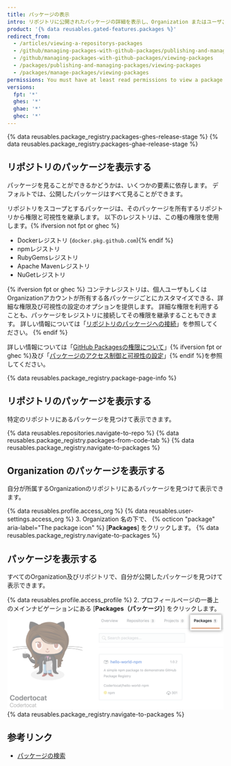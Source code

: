```yaml
---
title: パッケージの表示
intro: リポジトリに公開されたパッケージの詳細を表示し、Organization またはユーザごとに結果を絞り込むことができます。
product: '{% data reusables.gated-features.packages %}'
redirect_from:
  - /articles/viewing-a-repositorys-packages
  - /github/managing-packages-with-github-packages/publishing-and-managing-packages/viewing-a-repositorys-packages
  - /github/managing-packages-with-github-packages/viewing-packages
  - /packages/publishing-and-managing-packages/viewing-packages
  - /packages/manage-packages/viewing-packages
permissions: You must have at least read permissions to view a package.
versions:
  fpt: '*'
  ghes: '*'
  ghae: '*'
  ghec: '*'
---
```


{% data reusables.package_registry.packages-ghes-release-stage %}
{% data reusables.package_registry.packages-ghae-release-stage %}

## リポジトリのパッケージを表示する

パッケージを見ることができるかどうかは、いくつかの要素に依存します。 デフォルトでは、公開したパッケージはすべて見ることができます。

リポジトリをスコープとするパッケージは、そのパッケージを所有するリポジトリから権限と可視性を継承します。 以下のレジストリは、この種の権限を使用します。{% ifversion not fpt or ghec %}
- Dockerレジストリ (`docker.pkg.github.com`){% endif %}
- npmレジストリ
- RubyGemsレジストリ
- Apache Mavenレジストリ
- NuGetレジストリ

{% ifversion fpt or ghec %}
コンテナレジストリは、個人ユーザもしくはOrganizationアカウントが所有する各パッケージごとにカスタマイズできる、詳細な権限及び可視性の設定のオプションを提供します。 詳細な権限を利用することも、パッケージをレジストリに接続してその権限を継承することもできます。 詳しい情報については「[リポジトリのパッケージへの接続](/packages/learn-github-packages/connecting-a-repository-to-a-package)」を参照してください。
{% endif %}

詳しい情報については「[GitHub Packagesの権限について](/packages/learn-github-packages/about-permissions-for-github-packages)」{% ifversion fpt or ghec %}及び「[パッケージのアクセス制御と可視性の設定](/packages/learn-github-packages/configuring-a-packages-access-control-and-visibility)」{% endif %}を参照してください。

{% data reusables.package_registry.package-page-info %}

## リポジトリのパッケージを表示する

特定のリポジトリにあるパッケージを見つけて表示できます。

{% data reusables.repositories.navigate-to-repo %}
{% data reusables.package_registry.packages-from-code-tab %}
{% data reusables.package_registry.navigate-to-packages %}

## Organization のパッケージを表示する

自分が所属するOrganizationのリポジトリにあるパッケージを見つけて表示できます。

{% data reusables.profile.access_org %}
{% data reusables.user-settings.access_org %}
3. Organization 名の下で、 {% octicon "package" aria-label="The package icon" %} [**Packages**] をクリックします。
{% data reusables.package_registry.navigate-to-packages %}

## パッケージを表示する

すべてのOrganization及びリポジトリで、自分が公開したパッケージを見つけて表示できます。

{% data reusables.profile.access_profile %}
2. プロフィールページの一番上のメインナビゲーションにある [**Packages（パッケージ）**] をクリックします。 ![プロジェクトタブ](/assets/images/help/package-registry/user-packages-tab.png)
{% data reusables.package_registry.navigate-to-packages %}

## 参考リンク

- [パッケージの検索](/search-github/searching-on-github/searching-for-packages)
